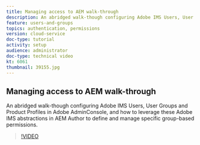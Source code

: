 ```yaml
---
title: Managing access to AEM walk-through
description: An abridged walk-though configuring Adobe IMS Users, User Groups and Product Profiles in Adobe AdminConsole, and how to leverage these Adobe IMS abstractions in AEM Author to define and manage specific group-based permissions.
feature: users-and-groups
topics: authentication, permissions
version: cloud-service
doc-type: tutorial
activity: setup
audience: administrator
doc-type: technical video
kt: 6061
thumbnail: 39155.jpg
---
```


## Managing access to AEM walk-through

An abridged walk-though configuring Adobe IMS Users, User Groups and Product Profiles in Adobe AdminConsole, and how to leverage these Adobe IMS abstractions in AEM Author to define and manage specific group-based permissions.

>[!VIDEO](https://video.tv.adobe.com/v/39155/?quality=12&learn=on)
